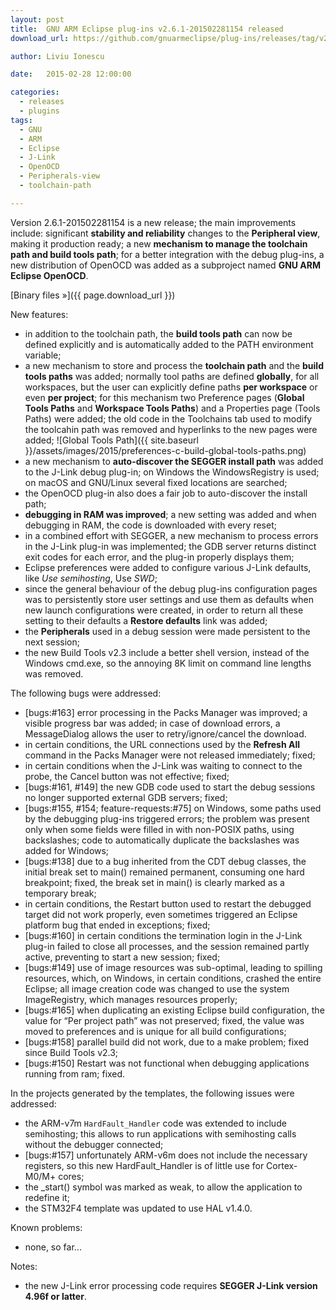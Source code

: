 ```yaml
---
layout: post
title:  GNU ARM Eclipse plug-ins v2.6.1-201502281154 released
download_url: https://github.com/gnuarmeclipse/plug-ins/releases/tag/v2.6.1-201502281154

author: Liviu Ionescu

date:   2015-02-28 12:00:00

categories:
  - releases
  - plugins
tags:
  - GNU
  - ARM
  - Eclipse
  - J-Link
  - OpenOCD
  - Peripherals-view
  - toolchain-path

---
```


Version 2.6.1-201502281154 is a new release; the main improvements include: significant **stability and reliability** changes to the **Peripheral view**, making it production ready; a new **mechanism to manage the toolchain path and build tools path**; for a better integration with the debug plug-ins, a new distribution of OpenOCD was added as a subproject named **GNU ARM Eclipse OpenOCD**.

[Binary files »]({{ page.download_url }})

New features:

* in addition to the toolchain path, the **build tools path** can now be defined explicitly and is automatically added to the PATH environment variable;
* a new mechanism to store and process the **toolchain path** and the **build tools paths** was added; normally tool paths are defined **globally**, for all workspaces, but the user can explicitly define paths **per workspace** or even **per project**; for this mechanism two Preference pages (**Global Tools Paths** and **Workspace Tools Paths**) and a Properties page (Tools Paths) were added; the old code in the Toolchains tab used to modify the toolcahin path was removed and hyperlinks to the new pages were added;
![Global Tools Path]({{ site.baseurl }}/assets/images/2015/preferences-c-build-global-tools-paths.png)
* a new mechanism to **auto-discover the SEGGER install path** was added to the J-Link debug plug-in; on Windows the WindowsRegistry is used; on macOS and GNU/Linux several fixed locations are searched;
* the OpenOCD plug-in also does a fair job to auto-discover the install path;
* **debugging in RAM was improved**; a new setting was added and when debugging in RAM, the code is downloaded with every reset;
* in a combined effort with SEGGER, a new mechanism to process errors in the J-Link plug-in was implemented; the GDB server returns distinct exit codes for each error, and the plug-in properly displays them;
* Eclipse preferences were added to configure various J-Link defaults, like _Use semihosting_, Use _SWD_;
* since the general behaviour of the debug plug-ins configuration pages was to persistently store user settings and use them as defaults when new launch configurations were created, in order to return all these setting to their defaults a **Restore defaults** link was added;
* the **Peripherals** used in a debug session were made persistent to the next session;
* the new Build Tools v2.3 include a better shell version, instead of the Windows cmd.exe, so the annoying 8K limit on command line lengths was removed.

The following bugs were addressed:

* [bugs:#163] error processing in the Packs Manager was improved; a visible progress bar was added; in case of download errors, a MessageDialog allows the user to retry/ignore/cancel the download.
* in certain conditions, the URL connections used by the **Refresh All** command in the Packs Manager were not released immediately; fixed;
* in certain conditions when the J-Link was waiting to connect to the probe, the Cancel button was not effective; fixed;
* [bugs:#161, #149] the new GDB code used to start the debug sessions no longer supported external GDB servers; fixed;
* [bugs:#155, #154; feature-requests:#75] on Windows, some paths used by the debugging plug-ins triggered errors; the problem was present only when some fields were filled in with non-POSIX paths, using backslashes; code to automatically duplicate the backslashes was added for Windows;
* [bugs:#138] due to a bug inherited from the CDT debug classes, the initial break set to main() remained permanent, consuming one hard breakpoint; fixed, the break set in main() is clearly marked as a temporary break;
* in certain conditions, the Restart button used to restart the debugged target did not work properly, even sometimes triggered an Eclipse platform bug that ended in exceptions; fixed;
* [bugs:#160] in certain conditions the termination login in the J-Link plug-in failed to close all processes, and the session remained partly active, preventing to start a new session; fixed;
* [bugs:#149] use of image resources was sub-optimal, leading to spilling resources, which, on Windows, in certain conditions, crashed the entire Eclipse; all image creation code was changed to use the system ImageRegistry, which manages resources properly;
* [bugs:#165] when duplicating an existing Eclipse build configuration, the value for “Per project path” was not preserved; fixed, the value was moved to preferences and is unique for all build configurations;
* [bugs:#158] parallel build did not work, due to a make problem; fixed since Build Tools v2.3;
* [bugs:#150] Restart was not functional when debugging applications running from ram; fixed.

In the projects generated by the templates, the following issues were addressed:

* the ARM-v7m `HardFault_Handler` code was extended to include semihosting; this allows to run applications with semihosting calls without the debugger connected;
* [bugs:#157] unfortunately ARM-v6m does not include the necessary registers, so this new HardFault_Handler is of little use for Cortex-M0/M+ cores;
* the _start() symbol was marked as weak, to allow the application to redefine it;
* the STM32F4 template was updated to use HAL v1.4.0.

Known problems:

* none, so far...

Notes:

* the new J-Link error processing code requires **SEGGER J-Link version 4.96f or latter**.
